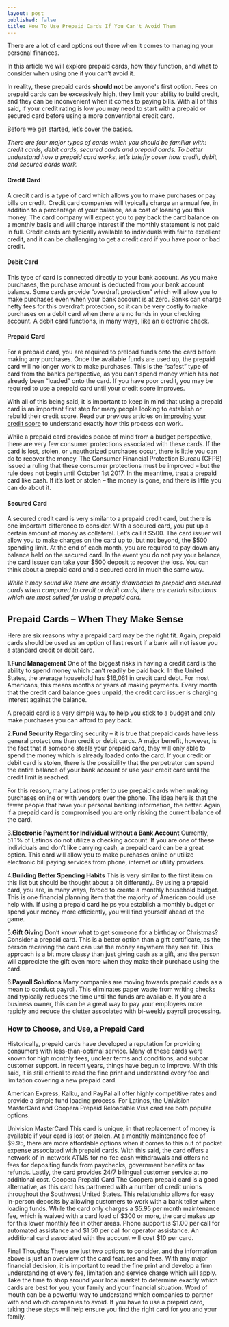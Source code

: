 ```yaml
---
layout: post
published: false
title: How To Use Prepaid Cards If You Can't Avoid Them
---
```

There are a lot of card options out there when it comes to managing your personal finances. 

In this article we will explore prepaid cards, how they function, and what to consider when using one if you can’t avoid it. 

In reality, these prepaid cards **should not** be anyone's first option. Fees on prepaid cards can be excessively high, they limit your ability to build credit, and they can be inconvenient when it comes to paying bills. With all of this said, if your credit rating is low you may need to start with a prepaid or secured card before using a more conventional credit card.

Before we get started, let’s cover the basics. 

_There are four major types of cards which you should be familiar with: credit cards, debit cards, secured cards and prepaid cards. To better understand how a prepaid card works, let’s briefly cover how credit, debit, and secured cards work._

#### Credit Card
A credit card is a type of card which allows you to make purchases or pay bills on credit. Credit card companies will typically charge an annual fee, in addition to a percentage of your balance, as a cost of loaning you this money. The card company will expect you to pay back the card balance on a monthly basis and will charge interest if the monthly statement is not paid in full. Credit cards are typically available to individuals with fair to excellent credit, and it can be challenging to get a credit card if you have poor or bad credit.

#### Debit Card
This type of card is connected directly to your bank account. As you make purchases, the purchase amount is deducted from your bank account balance. Some cards provide “overdraft protection” which will allow you to make purchases even when your bank account is at zero. Banks can charge hefty fees for this overdraft protection, so it can be very costly to make purchases on a debit card when there are no funds in your checking account. A debit card functions, in many ways, like an electronic check.

#### Prepaid Card
For a prepaid card, you are required to preload funds onto the card before making any purchases. Once the available funds are used up, the prepaid card will no longer work to make purchases. This is the “safest” type of card from the bank’s perspective, as you can’t spend money which has not already been “loaded” onto the card. If you have poor credit, you may be required to use a prepaid card until your credit score improves.

With all of this being said, it is important to keep in mind that using a prepaid card is an important first step for many people looking to establish or rebuild their credit score. Read our previous articles on [improving your credit score](http://supermonedero.com/2017-03-29-how-to-build-credit/) to understand exactly how this process can work. 

While a prepaid card provides peace of mind from a budget perspective, there are very few consumer protections associated with these cards. If the card is lost, stolen, or unauthorized purchases occur, there is little you can do to recover the money. The Consumer Financial Protection Bureau (CFPB) issued a ruling that these consumer protections must be improved – but the rule does not begin until October 1st 2017. In the meantime, treat a prepaid card like cash. If it’s lost or stolen – the money is gone, and there is little you can do about it.

#### Secured Card
A secured credit card is very similar to a prepaid credit card, but there is one important difference to consider. With a secured card, you put up a certain amount of money as collateral. Let’s call it $500. The card issuer will allow you to make charges on the card up to, but not beyond, the $500 spending limit. At the end of each month, you are required to pay down any balance held on the secured card. In the event you do not pay your balance, the card issuer can take your $500 deposit to recover the loss. 
You can think about a prepaid card and a secured card in much the same way.

_While it may sound like there are mostly drawbacks to prepaid and secured cards when compared to credit or debit cards, there are certain situations which are most suited for using a prepaid card._

## Prepaid Cards –  When They Make Sense

Here are six reasons why a prepaid card may be the right fit. Again, prepaid cards should be used as an option of last resort if a bank will not issue you a standard credit or debit card.

1.**Fund Management**
One of the biggest risks in having a credit card is the ability to spend money which can’t readily be paid back. In the United States, the average household has $16,061 in credit card debt. For most Americans, this means months or years of making payments. Every month that the credit card balance goes unpaid, the credit card issuer is charging interest against the balance.

A prepaid card is a very simple way to help you stick to a budget and only make purchases you can afford to pay back.

2.**Fund Security**
Regarding security – it is true that prepaid cards have less general protections than credit or debit cards. A major benefit, however, is the fact that if someone steals your prepaid card, they will only able to spend the money which is already loaded onto the card. If your credit or debit card is stolen, there is the possibility that the perpetrator can spend the entire balance of your bank account or use your credit card until the credit limit is reached.

For this reason, many Latinos prefer to use prepaid cards when making purchases online or with vendors over the phone. The idea here is that the fewer people that have your personal banking information, the better. Again, if a prepaid card is compromised you are only risking the current balance of the card.

3.**Electronic Payment for Individual without a Bank Account**
Currently, 51.1% of Latinos do not utilize a checking account. If you are one of these individuals and don’t like carrying cash, a prepaid card can be a great option. This card will allow you to make purchases online or utilize electronic bill paying services from phone, internet or utility providers. 

4.**Building Better Spending Habits**
This is very similar to the first item on this list but should be thought about a bit differently. By using a prepaid card, you are, in many ways, forced to create a monthly household budget. This is one financial planning item that the majority of American could use help with. If using a prepaid card helps you establish a monthly budget or spend your money more efficiently, you will find yourself ahead of the game.

5.**Gift Giving**
Don’t know what to get someone for a birthday or Christmas? Consider a prepaid card. This is a better option than a gift certificate, as the person receiving the card can use the money anywhere they see fit. This approach is a bit more classy than just giving cash as a gift, and the person will appreciate the gift even more when they make their purchase using the card.

6.**Payroll Solutions**
Many companies are moving towards prepaid cards as a mean to conduct payroll. This eliminates paper waste from writing checks and typically reduces the time until the funds are available. If you are a business owner, this can be a great way to pay your employees more rapidly and reduce the clutter associated with bi-weekly payroll processing.

### How to Choose, and Use, a Prepaid Card

Historically, prepaid cards have developed a reputation for providing consumers with less-than-optimal service. Many of these cards were known for high monthly fees, unclear terms and conditions, and subpar customer support. In recent years, things have begun to improve. With this said, it is still critical to read the fine print and understand every fee and limitation covering a new prepaid card.

American Express, Kaiku, and PayPal all offer highly competitive rates and provide a simple fund loading process. For Latinos, the Univision MasterCard and Coopera Prepaid Reloadable Visa card are both popular options. 

Univision MasterCard
This card is unique, in that replacement of money is available if your card is lost or stolen. At a monthly maintenance fee of $9.95, there are more affordable options when it comes to this out of pocket expense associated with prepaid cards. With this said, the card offers a network of in-network ATMS for no-fee cash withdrawals and offers no fees for depositing funds from paychecks, government benefits or tax refunds. Lastly, the card provides 24/7 bilingual customer service at no additional cost.
Coopera Prepaid Card
The Coopera prepaid card is a good alternative, as this card has partnered with a number of credit unions throughout the Southwest United States. This relationship allows for easy in-person deposits by allowing customers to work with a bank teller when loading funds. While the card only charges a $5.95 per month maintenance fee, which is waived with a card load of $300 or more, the card makes up for this lower monthly fee in other areas. Phone support is $1.00 per call for automated assistance and $1.50 per call for operator assistance. An additional card associated with the account will cost $10 per card.

Final Thoughts
These are just two options to consider, and the information above is just an overview of the card features and fees. With any major financial decision, it is important to read the fine print and develop a firm understanding of every fee, limitation and service charge which will apply.
Take the time to shop around your local market to determine exactly which cards are best for you, your family and your financial situation. Word of mouth can be a powerful way to understand which companies to partner with and which companies to avoid. 
If you have to use a prepaid card, taking these steps will help ensure you find the right card for you and your family.
